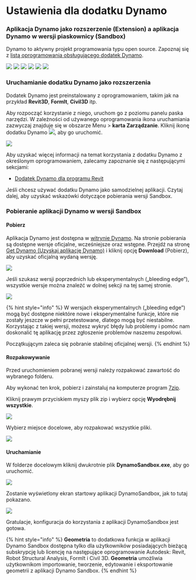 # Ustawienia dla dodatku Dynamo

### Aplikacja Dynamo jako rozszerzenie (Extension) a aplikacja Dynamo w wersji piaskownicy (Sandbox)

Dynamo to aktywny projekt programowania typu open source. Zapoznaj się z [listą oprogramowania obsługującego dodatek Dynamo](http://dynamobim.org/download/).

![](<images/setup for dynamo - dynamo revit.png>) ![](<images/setup for dynamo - dynamo civil 3D.png>) ![](<images/setup for dynamo - dynamo alias design.png>) ![](<images/setup for dynamo - dynamo formit.png>) ![](<images/setup for dynamo - dynamo advance steel.png>) ![](<images/setup for dynamo - dynamo robot structural analysis.png>)

### Uruchamianie dodatku Dynamo jako rozszerzenia

Dodatek Dynamo jest preinstalowany z oprogramowaniem, takim jak na przykład **Revit3D**, **FormIt**, **Civil3D** itp.

Aby rozpocząć korzystanie z niego, uruchom go z poziomu panelu paska narzędzi. W zależności od używanego oprogramowania ikona uruchamiania zazwyczaj znajduje się w obszarze Menu > **karta Zarządzanie**. Kliknij ikonę dodatku Dynamo ![](images/dynamoCore-halfSize.png), aby go uruchomić.

![](<images/launch dynamo from revit.jpg>)

Aby uzyskać więcej informacji na temat korzystania z dodatku Dynamo z określonym oprogramowaniem, zalecamy zapoznanie się z następującymi sekcjami:

* [Dodatek Dynamo dla programu Revit](../7\_dynamo\_for\_revit/)

Jeśli chcesz używać dodatku Dynamo jako samodzielnej aplikacji. Czytaj dalej, aby uzyskać wskazówki dotyczące pobierania wersji Sandbox.

### Pobieranie aplikacji Dynamo w wersji Sandbox

#### Pobierz

Aplikacja Dynamo jest dostępna w [witrynie Dynamo](http://dynamobim.com). Na stronie pobierania są dostępne wersje oficjalne, wcześniejsze oraz wstępne. Przejdź na stronę [Get Dynamo (Uzyskaj aplikację Dynamo)](http://dynamobim.org/download/) i kliknij opcję **Download** (Pobierz), aby uzyskać oficjalną wydaną wersję.

![](<images/dynamo-sandbox (1).png>)

Jeśli szukasz wersji poprzednich lub eksperymentalnych („bleeding edge”), wszystkie wersje można znaleźć w dolnej sekcji na tej samej stronie.

![](<images/Dynamo Sandbox All builds.jpg>)

{% hint style="info" %}
W wersjach eksperymentalnych („bleeding edge”) mogą być dostępne niektóre nowe i eksperymentalne funkcje, które nie zostały jeszcze w pełni przetestowane, dlatego mogą być niestabilne. Korzystając z takiej wersji, możesz wykryć błędy lub problemy i pomóc nam doskonalić tę aplikację przez zgłoszenie problemów naszemu zespołowi.

Początkującym zaleca się pobranie stabilnej oficjalnej wersji.
{% endhint %}

#### Rozpakowywanie

Przed uruchomieniem pobranej wersji należy rozpakować zawartość do wybranego folderu.

Aby wykonać ten krok, pobierz i zainstaluj na komputerze program [7zip](https://www.7-zip.org/download.html).

Kliknij prawym przyciskiem myszy plik zip i wybierz opcję **Wyodrębnij wszystkie**.

![](<images/02-03 Extract zip file.jpg>)

Wybierz miejsce docelowe, aby rozpakować wszystkie pliki.

![](<images/02-04 Extract destination folder.jpg>)

#### Uruchamianie

W folderze docelowym kliknij dwukrotnie plik **DynamoSandbox.exe**, aby go uruchomić.

![](<images/02-05 Dynamo exe.jpg>)

Zostanie wyświetlony ekran startowy aplikacji DynamoSandbox, jak to tutaj pokazano.

![](<images/02-06 Dynamo startup screen.jpg>)

Gratulacje, konfiguracja do korzystania z aplikacji DynamoSandbox jest gotowa.

{% hint style="info" %}
**Geometria** to dodatkowa funkcja w aplikacji Dynamo Sandbox dostępna tylko dla użytkowników posiadających bieżącą subskrypcję lub licencję na następujące oprogramowanie Autodesk: Revit, Robot Structural Analysis, FormIt i Civil 3D. **Geometria** umożliwia użytkownikom importowanie, tworzenie, edytowanie i eksportowanie geometrii z aplikacji Dynamo Sandbox.
{% endhint %}
